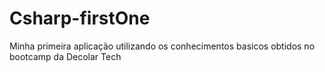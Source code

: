 # Csharp-firstOne
Minha primeira aplicação utilizando os conhecimentos basicos obtidos no bootcamp da Decolar Tech  
